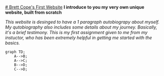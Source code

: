 <ins># Brett Cope's First Website</ins> 
**I introduce to you my very own unique website, built from scratch** 


*This website is desinged to have a 1 paragraph autobiograpy about myself. My qutobiography also includes some details about my journey. Basically, it's a brief testimony. This is my first assignment given to me from my instuctor, who has been extremely helpful in getting me started with the basics.*
```mermaid
graph TD;
    A-->B;
    A-->C;
    B-->D;
    C-->D;
```
